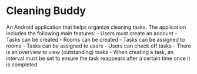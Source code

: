 # Cleaning Buddy

An Android application that helps organize cleaning tasks.
The application includes the following main features:
    - Users must create an account
    - Tasks can be created
    - Rooms can be created
    - Tasks can be assigned to rooms
    - Tasks can be assigned to users
    - Users can check off tasks
    - There is an overview to view (outstanding) tasks
    - When creating a task, an interval must be set to ensure the task reappears after a certain time once it is completed
